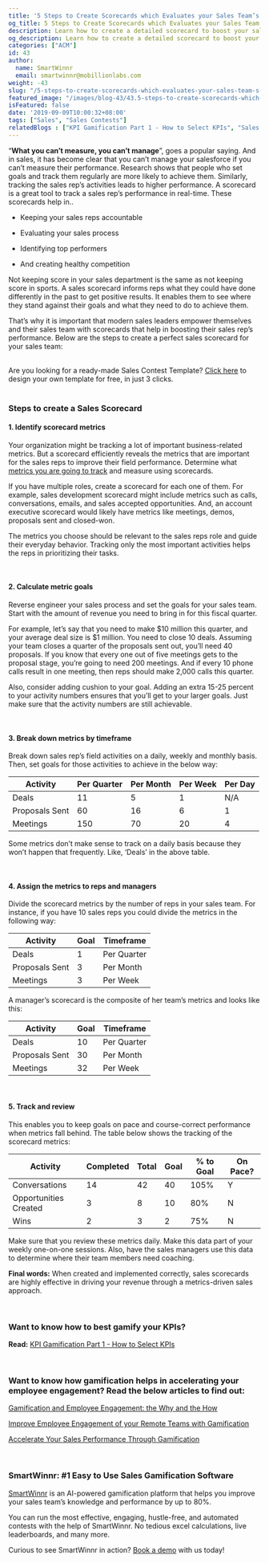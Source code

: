 ```yaml
---
title: '5 Steps to Create Scorecards which Evaluates your Sales Team’s Performance'
og_title: 5 Steps to Create Scorecards which Evaluates your Sales Team’s Performance
description: Learn how to create a detailed scorecard to boost your sales team's performance and increase revenue
og_description: Learn how to create a detailed scorecard to boost your sales team's performance and increase revenue
categories: ["ACM"]
id: 43
author:
  name: SmartWinnr
  email: smartwinnr@mobillionlabs.com
weight: -43
slug: "/5-steps-to-create-scorecards-which-evaluates-your-sales-team-s-performance"
featured_image: "/images/blog-43/43.5-steps-to-create-scorecards-which-evaluates-your-sales-team’s-performance.jpg"
isFeatured: false
date: '2019-09-09T10:00:32+08:00'
tags: ["Sales", "Sales Contests"]
relatedBlogs : ["KPI Gamification Part 1 - How to Select KPIs", "Sales Contest Part 1: The Secrets of Running a Successful Sales Contest", "23 Sales incentive ideas to keep your sales team motivated", "7 Sales Training Games that actually boost your sales team’s skills"]
---
```


“**What you can’t measure, you can’t manage**”, goes a popular saying. And in sales, it has become clear that you can’t manage your salesforce if you can’t measure their performance.  Research shows that people who set goals and track them regularly are more likely to achieve them. Similarly, tracking the sales rep’s activities leads to higher performance. A scorecard is a great tool to track a sales rep’s performance in real-time. These scorecards help in..

* Keeping your sales reps accountable

* Evaluating your sales process

* Identifying top performers

* And creating healthy competition

Not keeping score in your sales department is the same as not keeping score in sports. A sales scorecard informs reps what they could have done differently in the past to get positive results. It enables them to see where they stand against their goals and what they need to do to achieve them. 

That’s why it is important that modern sales leaders empower themselves and their sales team with scorecards that help in boosting their sales rep’s performance. Below are the steps to create a perfect sales scorecard for your sales team:

<br>

<div class="ml_pro_tip ml-margin-top20 ml-margin-bottom20">
  Are you looking for a ready-made <span class="ml_text_bold">Sales Contest Template?</span> <a href="https://tools.smartwinnr.com/#/contest-theme-generator" rel="noreferrer" target="_blank" class="ml_custom_link">Click here</a> to design your own template for free, in just 3 clicks.
</div>

<br>

### **Steps to create a Sales Scorecard**

#### **1. Identify scorecard metrics**

Your organization might be tracking a lot of important business-related metrics. But a scorecard efficiently reveals the metrics that are important for the sales reps to improve their field performance. Determine what <a href="https://www.smartwinnr.com/post/kpi-gamification-how-to-select-kpis/" target="_blank">metrics you are going to track</a> and measure using scorecards.

If you have multiple roles, create a scorecard for each one of them. For example, sales development scorecard might include metrics such as calls, conversations, emails, and sales accepted opportunities. And, an account executive scorecard would likely have metrics like meetings, demos, proposals sent and closed-won.

The metrics you choose should be relevant to the sales reps role and guide their everyday behavior. Tracking only the most important activities helps the reps in prioritizing their tasks.

<br>

#### **2. Calculate metric goals**

Reverse engineer your sales process and set the goals for your sales team. Start with the amount of revenue you need to bring in for this fiscal quarter.

For example, let’s say that you need to make $10 million this quarter, and your average deal size is $1 million. You need to close 10 deals. Assuming your team closes a quarter of the proposals sent out, you’ll need 40 proposals. If you know that every one out of five meetings gets to the proposal stage, you’re going to need 200 meetings. And if every 10 phone calls result in one meeting, then reps should make 2,000 calls this quarter.  

Also, consider adding cushion to your goal. Adding an extra 15-25 percent to your activity numbers ensures that you’ll get to your larger goals. Just make sure that the activity numbers are still achievable.

<br>

#### **3. Break down metrics by timeframe**

Break down sales rep’s field activities on a daily, weekly and monthly basis. Then, set goals for those activities to achieve in the below way:

<table class="table-bordered table-striped ml-margin-bottom10">
  <thead class="">
    <tr>
      <th class="padding5">Activity</th>
      <th class="padding5">Per Quarter</th>
      <th class="padding5">Per Month</th>
      <th class="padding5">Per Week</th>
      <th class="padding5">Per Day</th>
    </tr>
  </thead>
  <tbody class="">
    <tr>
      <td class="padding5">Deals</td>
      <td class="padding5">11</td>
      <td class="padding5">5</td>
      <td class="padding5">1</td>
      <td class="padding5">N/A</td>
    </tr>
    <tr>
      <td class="padding5">Proposals Sent</td>
      <td class="padding5">60</td>
      <td class="padding5">16</td>
      <td class="padding5">6</td>
      <td class="padding5">1</td>
    </tr><tr>
      <td class="padding5">Meetings</td>
      <td class="padding5">150</td>
      <td class="padding5">70</td>
      <td class="padding5">20</td>
      <td class="padding5">4</td>
    </tr>
  </tbody>
</table>

Some metrics don’t make sense to track on a daily basis because they won’t happen that frequently. Like, ‘Deals’ in the above table.

<br>

#### **4. Assign the metrics to reps and managers**

Divide the scorecard metrics by the number of reps in your sales team. For instance, if you have 10 sales reps you could divide the metrics in the following way:

<table class="table-bordered table-striped ml-margin-bottom10">
  <thead class="">
    <tr>
      <th class="padding5">Activity</th>
      <th class="padding5">Goal</th>
      <th class="padding5">Timeframe</th>
    </tr>
  </thead>
  <tbody class="">
    <tr>
      <td class="padding5">Deals</td>
      <td class="padding5">1</td>
      <td class="padding5">Per Quarter</td>
    </tr>
    <tr>
      <td class="padding5">Proposals Sent</td>
      <td class="padding5">3</td>
      <td class="padding5">Per Month</td>
    </tr><tr>
      <td class="padding5">Meetings</td>
      <td class="padding5">3</td>
      <td class="padding5">Per Week</td>
    </tr>
  </tbody>
</table>

A manager’s scorecard is the composite of her team’s metrics and looks like this:

<table class="table-bordered table-striped ml-margin-bottom10">
  <thead class="">
    <tr>
      <th class="padding5">Activity</th>
      <th class="padding5">Goal</th>
      <th class="padding5">Timeframe</th>
    </tr>
  </thead>
  <tbody class="">
    <tr>
      <td class="padding5">Deals</td>
      <td class="padding5">10</td>
      <td class="padding5">Per Quarter</td>
    </tr>
    <tr>
      <td class="padding5">Proposals Sent</td>
      <td class="padding5">30</td>
      <td class="padding5">Per Month</td>
    </tr><tr>
      <td class="padding5">Meetings</td>
      <td class="padding5">32</td>
      <td class="padding5">Per Week</td>
    </tr>
  </tbody>
</table>

<br>

#### **5. Track and review**

This enables you to keep goals on pace and course-correct performance when metrics fall behind. The table below shows the tracking of the scorecard metrics:

<table class="table-bordered table-striped ml-margin-bottom10">
  <thead class="">
    <tr>
      <th class="padding5">Activity</th>
      <th class="padding5">Completed</th>
      <th class="padding5">Total</th>
      <th class="padding5">Goal</th>
      <th class="padding5">% to Goal</th>
      <th class="padding5">On Pace?</th>
    </tr>
  </thead>
  <tbody class="">
    <tr>
      <td class="padding5">Conversations</td>
      <td class="padding5">14</td>
      <td class="padding5">42</td>
      <td class="padding5">40</td>
      <td class="padding5">105%</td>
      <td class="padding5">Y</td>
    </tr>
    <tr>
      <td class="padding5">Opportunities Created</td>
      <td class="padding5">3</td>
      <td class="padding5">8</td>
      <td class="padding5">10</td>
      <td class="padding5">80%</td>
      <td class="padding5">N</td>
    </tr><tr>
      <td class="padding5">Wins</td>
      <td class="padding5">2</td>
      <td class="padding5">3</td>
      <td class="padding5">2</td>
      <td class="padding5">75%</td>
      <td class="padding5">N</td>
    </tr>
  </tbody>
</table>

Make sure that you review these metrics daily. Make this data part of your weekly one-on-one sessions. Also, have the sales managers use this data to determine where their team members need coaching.

**Final words:** When created and implemented correctly, sales scorecards are highly effective in driving your revenue through a metrics-driven sales approach.

<br>

### **Want to know how to best gamify your KPIs?**

**Read:** <a href="https://smartwinnr.com/post/kpi-gamification-how-to-select-kpis/" target="_blank">KPI Gamification Part 1 - How to Select KPIs</a>

<br>

### **Want to know how gamification helps in accelerating your employee engagement? Read the below articles to find out:**

<a href="https://www.smartwinnr.com/post/gamification-and-employee-engagement/" target="_blank">Gamification and Employee Engagement: the Why and the How</a>

<a href="https://www.smartwinnr.com/post/improve-employee-engagement-of-your-remote-teams-with-gamification/" target="_blank">Improve Employee Engagement of your Remote Teams with Gamification</a>

<a href="https://smartwinnr.com/blog/2016/09/accelerate-your-sales-performance-through-gamification/" target="_blank">Accelerate Your Sales Performance Through Gamification</a>

<br>

<h3><b>SmartWinnr: #1 Easy to Use Sales Gamification Software</b></h3>

<a href="https://www.smartwinnr.com/" target="_blank">SmartWinnr</a> is an AI-powered gamification platform that helps you improve your sales team’s knowledge and performance by up to 80%.

You can run the most effective, engaging, hustle-free, and automated contests with the help of SmartWinnr. No tedious excel calculations, live leaderboards, and many more.

Curious to see SmartWinnr in action? <a href="https://www.smartwinnr.com/request-demo/" target="_blank">Book a demo</a> with us today!
